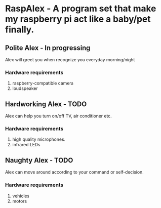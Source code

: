 RaspAlex - A program set that make my raspberry pi act like a baby/pet finally.
==========================================


Polite Alex - In progressing
----------

Alex will greet you when recognize you everyday morning/night

### Hardware requirements
1. raspberry-compatible camera
2. loudspeaker


Hardworking Alex - TODO
----------------

Alex can help you turn on/off TV, air conditioner etc.

### Hardware requirements
1. high quality microphones.
2. infrared LEDs

Naughty Alex - TODO
--------------------

Alex can move around according to your command or self-decision.

### Hardware requirements
1. vehicles
2. motors
